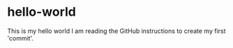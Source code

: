 # hello-world
This is my hello world
I am reading the GitHub instructions to create my first 'commit'.
